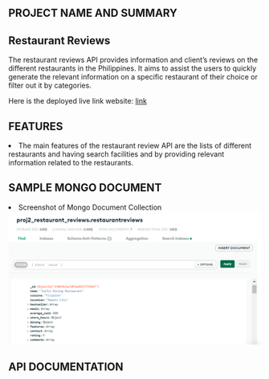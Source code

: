 <h2>PROJECT NAME AND SUMMARY</h2>

<h2>Restaurant Reviews</h2>

<p>The restaurant reviews API provides information and client’s reviews on the different restaurants in the Philippines. It aims to assist the users to quickly generate the relevant information on a specific restaurant of their choice or filter out it by categories.</p>

Here is the deployed live link website: <a href ="https://theresamm.github.io">link</a>

<h2>FEATURES</h2>
<li>The main features of the restaurant review API are the lists of different restaurants and having search facilities and by providing relevant information related to the restaurants. </li>

<h2>SAMPLE MONGO DOCUMENT</h2>

<li>Screenshot of Mongo Document Collection</li>

<img src=images/mongo.png>

<h2>API DOCUMENTATION</h2>
